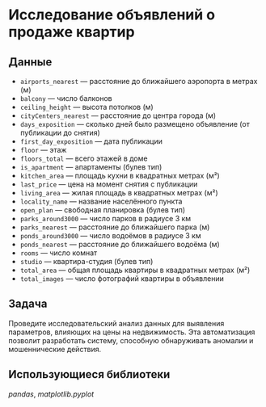 # Исследование объявлений о продаже квартир


## Данные

- ``airports_nearest`` — расстояние до ближайшего аэропорта в метрах (м)
- ``balcony`` — число балконов
- ``ceiling_height`` — высота потолков (м)
- ``cityCenters_nearest`` — расстояние до центра города (м)
- ``days_exposition`` — сколько дней было размещено объявление (от публикации до снятия)
- ``first_day_exposition`` — дата публикации
- ``floor`` — этаж
- ``floors_total`` — всего этажей в доме
- ``is_apartment`` — апартаменты (булев тип)
- ``kitchen_area`` — площадь кухни в квадратных метрах (м²)
- ``last_price`` — цена на момент снятия с публикации
- ``living_area`` — жилая площадь в квадратных метрах (м²)
- ``locality_name`` — название населённого пункта
- ``open_plan`` — свободная планировка (булев тип)
- ``parks_around3000`` — число парков в радиусе 3 км
- ``parks_nearest`` — расстояние до ближайшего парка (м)
- ``ponds_around3000`` — число водоёмов в радиусе 3 км
- ``ponds_nearest`` — расстояние до ближайшего водоёма (м)
- ``rooms`` — число комнат
- ``studio`` — квартира-студия (булев тип)
- ``total_area`` — общая площадь квартиры в квадратных метрах (м²)
- ``total_images`` — число фотографий квартиры в объявлении

## Задача

Проведите исследовательский анализ данных для выявления параметров, влияющих на цены на недвижимость. Эта автоматизация позволит разработать систему, способную обнаруживать аномалии и мошеннические действия.

## Использующиеся библиотеки
*pandas*, *matplotlib.pyplot*